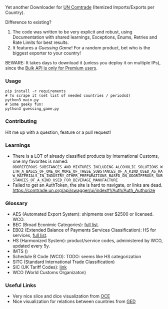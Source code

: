 Yet another Downloader for [UN Comtrade](https://comtrade.un.org/data/doc/api/get) (Itemized Imports/Exports per Country).

Difference to existing?
1. The code was written to be very explicit and robust,
using Documentation with shared learnings, Exceptions, Enums, Retries and Rate Limits for best results. 
2. It features a *Guessing Game*! For a random product, bet who is the biggest exporter to your country!

BEWARE: It takes days to download it (unless you deploy it on multiple IPs), 
since the [Bulk API is only for Premium users](https://comtrade.un.org/data/doc/api/bulk/#DataRequests).

### Usage
```
pip install -r requirements
# To scrape it (set list of needed countries / periodsd)
python3 main.py
# Some geeky fun!
python3 guessing_game.py
```

### Contributing
Hit me up with a question, feature or a pull request!

### Learnings
* There is a LOT of already classified products by International Customs, one my favorites is named:
`ODORIFEROUS_SUBSTANCES_AND_MIXTURES_INCLUDING_ALCOHOLIC_SOLUTIONS_WITH_A_BASIS_OF_ONE_OR_MORE_OF_THESE_SUBSTANCES_OF_A_KIND_USED_AS_RAW_MATERIALS_IN_INDUSTRY_OTHER_PREPARATIONS_BASED_ON_ODORIFEROUS_SUBSTANCES_OF_A_KIND_USED_FOR_BEVERAGE_MANUFACTURE`
* Failed to get an AuthToken, the site is hard to navigate, or links are dead. <https://comtrade.un.org/api/swagger/ui/index#!/Auth/Auth_Authorize>

### Glossary
* AES (Automated Export System): shipments over $2500 or licensed. WCO.
* BEC (Broad Econimic Categories): [full list](https://comtrade.un.org/Data/cache/classificationBEC.json).
* EB02 (Extended Balance of Payments Services Classification): HS for services, [full list](https://comtrade.un.org/Data/cache/classificationEB02.json).
* HS (Harmonized System): product/service codes, administered by WCO, updated every 5y.
* IMTS ()
* Schedule B Code (WCO): TODO: seems like HS categorization
* SITC (Standard International Trade Classification)
* SIC (UK Tariff Codes): [link](https://data.gov.uk/dataset/8c68d3d1-e506-4f50-835d-949c974aa4ad/uk-tariff-codes)
* WCO (World Customs Organizaton)

### Useful Links
* Very nice slice and dice visualization from [OCE](https://oec.world/en/visualize/tree_map/hs92/export/svk/show/8703/2017/)
* Nice visualization for relations between countries from [GED](https://viz.ged-project.de/?lang=en)